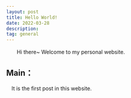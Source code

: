 ```yaml
---
layout: post
title: Hello World!
date: 2022-03-28
description: 
tag: general 
---   
```


　　Hi there~ Welcome to my personal website.
 

## Main：
　It is the first post in this website.

